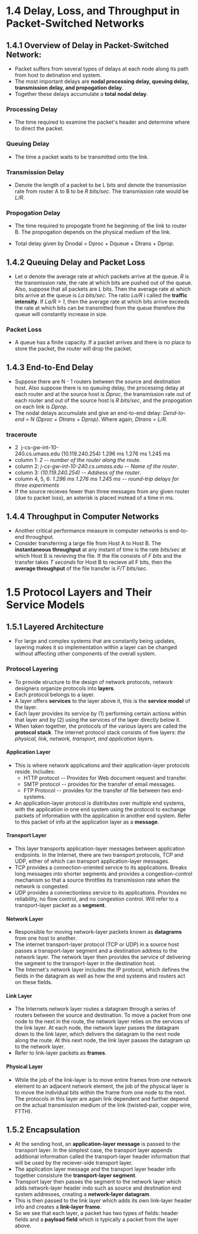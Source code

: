 # 1.4 Delay, Loss, and Throughput in Packet-Switched Networks

## 1.4.1 Overview of Delay in Packet-Switched Network:
- Packet suffers from several types of delays at each node along its path from host to detination end system.
- The most important delays are **nodal processing delay, queuing delay, transmission delay, and propogation delay**.
- Together these delays accumulate a **total nodal delay**. 

### Processing Delay
- The time required to examine the packet's header and determine where to direct the packet.
### Queuing Delay
- The time a packet waits to be transmitted onto the link.
### Transmission Delay
- Denote the length of a packet to be L bits and denote the transmission rate from router A to B to be *R bits/sec*. The transmission rate would be *L/R*.
### Propogation Delay
- The time required to propogate fromt he beginning of the link to router B. The propogation depends on the physical medium of the link.


- Total delay given by Dnodal = Dproc + Dqueue + Dtrans + Dprop.


## 1.4.2 Queuing Delay and Packet Loss
- Let *a* denote the average rate at which packets arrive at the queue. *R* is the transmission rate, the rate at which bits are pushed out of the queue. Also, suppose that all packets are *L* bits. Then the average rate at which bits arrive at the queue is *La bits/sec*. The ratio *La/R* i called the **traffic intensity**. If *La/R > 1*, then the average rate at which bits arrive exceeds the rate at which bits can be transmitted from the queue therefore the queue will constantly increase in size.

### Packet Loss
- A queue has a finite capacity. If a packet arrives and there is no place to store the packet, the router will drop the packet. 

## 1.4.3 End-to-End Delay
- Suppose there are N - 1 routers between the source and destination host. Also suppose there is no queuing delay, the processing delay at each router and at the source host is *Dproc*, the transmission rate out of each router and out of the source host is *R bits/sec*, and the propogation on each link is *Dprop*.
- The nodal delays accumulate and give an end-to-end delay: *Dend-to-end = N (Dproc + Dtrans + Dprop)*. Where again, *Dtrans = L/R*.

### traceroute
- 2  j-cs-gw-int-10-240.cs.umass.edu (10.119.240.254) 1.296 ms 1.276 ms 1.245 ms
- column 1: *2 -- number of the router along the route*.
- column 2: *j-cs-gw-int-10-240.cs.umass.edu -- Name of the router*.
- column 3: *(10.119.240.254) -- Address of the router*.
- column 4, 5, 6: *1.296 ms 1.276 ms 1.245 ms -- round-trip delays for three experiments*
- If the source recieves fewer than three messages from any given router (due to packet loss), an asterisk is placed instead of a time in ms.

## 1.4.4 Throughput in Computer Networks
- Another critical performance measure in computer networks is end-to-end throughput.
- Consider transferring a large file from Host A to Host B. The **instantaneous throughput** at any instant of time is the rate *bits/sec* at which Host B is revieving the file. If the file consists of *F bits* and the transfer takes *T seconds* for Host B to recieve all F bits, then the **average throughput** of the file transfer is *F/T bits/sec*.


# 1.5 Protocol Layers and Their Service Models
## 1.5.1 Layered Architecture
- For large and complex systems that are constantly being updates, layering makes it so implementation within a layer can be changed without affecting other components of the overall system.

### Protocol Layering
- To provide structure to the design of network protocols, network designers organize protocols into **layers**.
- Each protocol belongs to a layer.
- A layer offers **services** to the layer above it, this is the **service model** of the layer.
- Each layer provides its service by (1) performing certain actions within that layer and by (2) using the services of the layer directly below it.
- When taken together, the protocols of the various layers are called the **protocol stack**. The internet protocol stack consists of five layers: *the physical, link, network, transport, and application layers*.

#### Application Layer
- This is where network applications and their application-layer protocols reside. Includes:
    - HTTP protocol -- Provides for Web document request and transfer.
    - SMTP protocol -- provides for the transfer of email messages.
    - FTP Protocol -- provides for the transfer of file between two end-systems.
- An application-layer protocol is distributes over multiple end systems, with the application in one end system using the protocol to exchange packets of information with the application in another end system. Refer to this packet of info at the application layer as a **message**.

#### Transport Layer
- This layer transports application-layer messages between application endpoints. In the Internet, there are two transport protocols, TCP and UDP, either of which can transport application-layer messages.
- TCP provides a connection-oriented service to its applications. Breaks long messages into shorter segments and provides a congestion-control mechanism so that a source throttles its transmission rate when the network is congested.
- UDP provides a connectionless service to its applications. Provides no reliability, no flow control, and no congestion control. Will refer to a transport-layer packet as a **segment**.

#### Network Layer
- Responsible for moving network-layer packets known as **datagrams** from one host to another.
- The internet transport-layer protocol (TCP or UDP) in a source host passes a transport-layer segment and a destination address to the network layer. The network layer then provides the service of delivering the segment to the transport-layer in the destination host.
- The Internet's network layer includes the IP protocol, which defines the fields in the datagram as well as how the end systems and routers act on these fields. 

#### Link Layer
- The Internets network layer routes a datagram through a series of routers between the source and destination. To move a packet from one node to the next in the route, the network layer relies on the services of the link layer. At each node, the network layer passes the datagram down to the link layer, which delivers the datagram to the next node along the route. At this next node, the link layer passes the datagram up to the network layer.
- Refer to link-layer packets as **frames**.

#### Physical Layer
- While the job of the link-layer is to move entire frames from one network element to an adjacent network element, the job of the physical layer is to move the individual bits within the frame from one node to the next. The protocols in this layer are again link dependent and further depend on the actual transmission medium of the link (twisted-pair, copper wire, FTTH).


## 1.5.2 Encapsulation
- At the sending host, an **application-layer message** is passed to the transport layer. In the simplest case, the transport layer appends additional information called the transport-layer header information that will be used by the reciever-side transport layer.
- The application layer message and the transport layer header info together consisture the **transport-layer segment**.
- Transport layer then passes the segment to the network layer which adds network-layer header indo such as source and destination end system addresses, creating a **network-layer datagram**.
- This is then passed to the link layer which adds its own link-layer header info and creates a **link-layer frame**.
- So we see that each layer, a packet has two types of fields: header fields and a **payload field** which is typically a packet from the layer above.


















